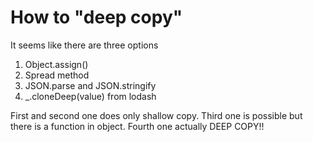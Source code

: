 # How to "deep copy"
It seems like there are three options
1. Object.assign()
2. Spread method
3. JSON.parse and JSON.stringify
4. _.cloneDeep(value) from lodash

First and second one does only shallow copy. 
Third one is possible but there is a function in object.
Fourth one actually DEEP COPY!!
